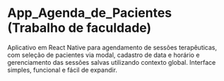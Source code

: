 # App_Agenda_de_Pacientes (Trabalho de faculdade)
Aplicativo em React Native para agendamento de sessões terapêuticas, com seleção de pacientes via modal, cadastro de data e horário e gerenciamento das sessões salvas utilizando contexto global. Interface simples, funcional e fácil de expandir.

